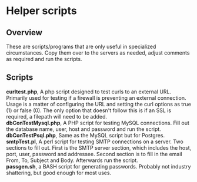 # Helper scripts 

## Overview
These are scripts/programs that are only useful in specialized circumstances. 
Copy them over to the servers as needed, adjust comments as required and run the scripts. </br>

## Scripts 
**curltest.php**, A php script designed to test curls to an external URL. Primarily used for testing if a firewall is preventing an external connection. 
Usage is a matter of configuring the URL and setting the curl options as true (1) or false (0). The only option that doesn't follow this 
is if an SSL is required, a filepath will need to be added. </br>
**dbConTestMysql.php**, A PHP script for testing MySQL connections. Fill out the 
database name, user, host and password and run the script. </br>
**dbConTestPsql.php**, Same as the MySQL script but for Postgres. </br>
**smtpTest.pl**, A perl script for testing SMTP connections on a server. Two sections to fill out. First is the SMTP server section, which includes
the host, port, user, password and addressee. Second section is to fill in the email From, To, Subject and Body. Afterwards run the script. </br>
**passgen.sh**, a BASH script for generating passwords. Probably not industry shattering, but good enough for most uses.</br>

